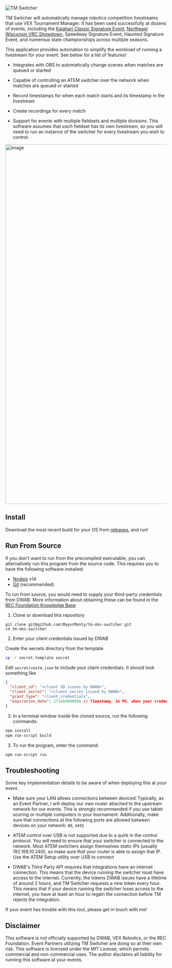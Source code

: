 ![TM Switcher](https://user-images.githubusercontent.com/8839926/194345784-558c3ab7-8e0b-4d5d-a789-0ef14376bb56.png)

TM Switcher will automatically manage robotics competition livestreams that use VEX Tournament Manager. It has been used successfully at dozens of events, including the [Kalahari Classic Signature Event](https://www.youtube.com/watch?v=Z_GiBfU6cU8), [Northeast Wisconsin VRC Showdown](https://www.youtube.com/watch?v=p9lWt9ZrTQw), Speedway Signature Event, Haunted Signature Event, and numerous state championships across multiple seasons.

This application provides automation to simplify the workload of running a livestream for your event. See below for a list of features!

- Integrates with OBS to automatically change scenes when matches are queued or started

- Capable of controlling an ATEM switcher over the network when matches are queued or started

- Record timestamps for when each match starts and its timestamp in the livestream

- Create recordings for every match

- Support for events with multiple fieldsets and multiple divisions. This software assumes that _each_ fieldset has its own livestream, so you will need to run an instance of the switcher for every livestream you wish to control.

<img width="1124" alt="image" src="https://github.com/brenapp/tm-switcher/assets/8839926/217ed739-fefb-4aa6-b24f-ace06457a8c7">

## Install

Download the most recent build for your OS from [releases](https://github.com/brenapp/tm-switcher/releases/), and run!

## Run From Source

If you don't want to run from the precompiled executable, you can alternatively
run this program from the source code. This requires you to have the following
software installed:

- [Nodejs](https://nodejs.org) v14
- [Git](https://git-scm.com) (recommended)

To run from source, you would need to supply your third-party credentials from DWAB. More
information about obtaining these can be found in the [REC Foundation Knowledge Base](https://kb.roboticseducation.org/hc/en-us/articles/19238156122135)

1. Clone or download this repository

```
git clone git@github.com:MayorMonty/tm-obs-switcher.git
cd tm-obs-switcher
```

2. Enter your client credentials issued by DWAB

Create the secrets directory from the template

```bash
cp -r secret.template secret
```

Edit `secret/vextm.json` to include your client credentials. It should look something like

```json
{
  "client_id": "<client ID issues by DWAB>",
  "client_secret": "<client secret issued by DWAB>",
  "grant_type": "client_credentials",
  "expiration_date": 171484800000 // Timestamp, in MS, when your credentials expire
}
```

3. In a terminal window inside the cloned source, run the following commands:

```bash
npm install
npm run-script build
```

3. To run the program, enter the command:

```bash
npm run-script run
```

## Troubleshooting

Some key implementation details to be aware of when deploying this at your event.

- Make sure your LAN allows connections between devices! Typically, as an Event Partner, I will deploy our own router attached to the upstream network for our events. This is strongly recommended if you use tablet scoring or multiple computers in your tournament. Additionally, make sure that connections at the following ports are allowed between devices on your network: `80`, `4455`

- ATEM control over USB is not supported due to a quirk in the control protocol. You will need to ensure that your switcher is connected to the network. Most ATEM switchers assign themselves static IPs (usually 192.168.10.240), so make sure that your router is able to assign that IP. Use the ATEM Setup utility over USB to connect

- DWAB's Third Party API requires that integrations have an internet connection. This means that the
  device running the switcher must have access to the internet. Currently, the tokens DWAB issues
  have a lifetime of around 2 hours, and TM Switcher requests a new token every hour. This means
  that if your device running the switcher loses access to the internet, you have at least an hour
  to regain the connection before TM rejects the integration.

If your event has trouble with this tool, please get in touch with me!

## Disclaimer

This software is not officially supported by DWAB, VEX Robotics, or the REC Foundation. Event Partners utilizing TM Switcher are doing so at their own risk. This software is licensed under the MIT License, which permits commercial and non-commercial uses. The author disclaims all liability for running this software at your events.
